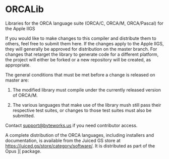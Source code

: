 # ORCALib
Libraries for the ORCA language suite (ORCA/C, ORCA/M, ORCA/Pascal) for the Apple IIGS

If you would like to make changes to this compiler and distribute them to others, feel free to submit them here. If the changes apply to the Apple IIGS, they will generally be approved for distribution on the master branch. For changes that retarget the library to generate code for a different platform, the project will either be forked or a new repository will be created, as appropriate.

The general conditions that must be met before a change is released on master are:

1. The modified library must compile under the currently released version of ORCA/M.

2. The various languages that make use of the library mush still pass their respective test suites, or changes to those test suites must also be submitted.

Contact support@byteworks.us if you need contributor access.

A complete distribution of the ORCA languages, including installers and documentation, is available from the Juiced GS store at https://juiced.gs/store/category/software/. It is distributed as part of the Opus ][ package.
